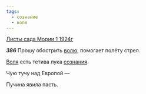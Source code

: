 ```yaml
---
tags:
  - сознание
  - воля
---
```


[Листы сада Мории 1 1924г](https://127.0.0.1:4002/agni/1924)

___386___
Прошу обострить [волю](../../../tags/#воля), помогает полёту стрел.   

[Воля](../../../tags/#воля) есть тетива лука [сознания](../../../tags/#сознание).   

Чую тучу над Европой —    

Пучина явила пасть.   

